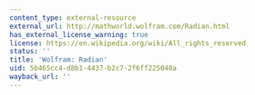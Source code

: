 ```yaml
---
content_type: external-resource
external_url: http://mathworld.wolfram.com/Radian.html
has_external_license_warning: true
license: https://en.wikipedia.org/wiki/All_rights_reserved
status: ''
title: 'Wolfram: Radian'
uid: 5b465cc4-d8b1-4437-b2c7-2f6ff225040a
wayback_url: ''
---
```

